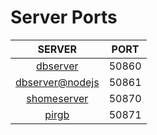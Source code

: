 # Server Ports

 SERVER | PORT
:------:|:----:
[dbserver](https://github.com/KnacKWursTKinG/dbserver) | 50860
[dbserver@nodejs](https://github.com/KnacKWursTKinG/dbserver/tree/nodejs) | 50861
[shomeserver](https://github.com/KnacKWursTKinG/shome-server) | 50870
[pirgb](https://github.com/KnacKWursTKinG/shome-server/client/pirgb) | 50871
